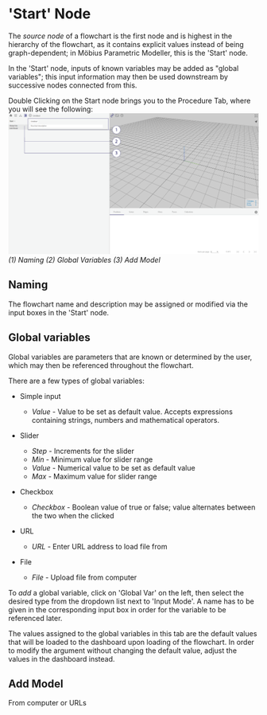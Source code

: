 # 'Start' Node

The _source node_ of a flowchart is the first node and is highest in the hierarchy of the flowchart, as it contains explicit values instead of being graph-dependent; in Möbius Parametric Modeller, this is the 'Start' node.

In the 'Start' node, inputs of known variables may be added as "global variables"; this input information may then be used downstream by successive nodes connected from this.

Double Clicking on the Start node brings you to the Procedure Tab, where you will see the following:
![Procedure Start Node](./imgs/1.2-procedure-start.png)
*(1) Naming (2) Global Variables (3) Add Model*

## Naming

The flowchart name and description may be assigned or modified via the input boxes in the 'Start' node. 

## Global variables

Global variables are parameters that are known or determined by the user, which may then be referenced throughout the flowchart. 

There are a few types of global variables:

* Simple input
  * _Value_ - Value to be set as default value. Accepts expressions containing strings, numbers and mathematical operators.

* Slider
  * _Step_ - Increments for the slider
  * _Min_ - Minimum value for slider range
  * _Value_ - Numerical value to be set as default value
  * _Max_ - Maximum value for slider range

* Checkbox
  * _Checkbox_ - Boolean value of true or false; value alternates between the two when the clicked

* URL
  * _URL_ - Enter URL address to load file from

* File
  * _File_ - Upload file from computer

To _add_ a global variable, click on 'Global Var' on the left, then select the desired type from the dropdown list next to 'Input Mode'. A name has to be given in the corresponding input box in order for the variable to be referenced later. 

The values assigned to the global variables in this tab are the default values that will be loaded to the dashboard upon loading of the flowchart. In order to modify the argument without changing the default value, adjust the values in the dashboard instead.

## Add Model

From computer or URLs
    